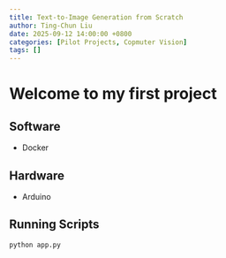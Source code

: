 ```yaml
---
title: Text-to-Image Generation from Scratch
author: Ting-Chun Liu
date: 2025-09-12 14:00:00 +0800
categories: [Pilot Projects, Copmuter Vision]
tags: []
---
```


# Welcome to my first project


## Software
- Docker

## Hardware
- Arduino

## Running Scripts
```python
python app.py
```